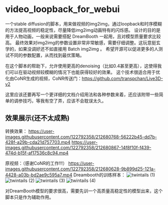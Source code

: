# video_loopback_for_webui

一个stable diffusion的脚本，用来做视频的img2img，通过loopback和时序模糊的方法提高视频的稳定性，尽量降低img2img动画特有的闪烁感。
设计的目的是用于人物动画，一般来说需要搭配 DreamBooth 一起用，且对模型质量要求比较高。
最终效果对img2img的参数设置非常非常敏感，需要仔细调整。这玩意挺玄学的，如果没调好还不如直接用 Batch img2img 。
希望开源可以促进更多的人测试不同的参数配置，从而找到最优策略。

在这个脚本的帮助下，允许使用更高的denoising（比如0.4甚至更高），这使得我们可以在驱动视频较模糊的情况下也能获得较好的效果。
这个技术很适合用于优化由CoNR生成的视频，CoNR传送门：https://github.com/transpchan/Live3D-v2

这里应该还要再写一个更详细的文档介绍用法和各种参数来着，还应该附带一些简单的调参技巧，等我有空了弄，应该不会耽误太久。

## 效果展示(还不太成熟)
转换效果：
https://user-images.githubusercontent.com/122792358/212680768-56222b45-dd7b-428f-a29b-cda21d757703.mp4
https://user-images.githubusercontent.com/122792358/212680867-14f8f10f-f439-474d-b15f-af17536c8c94.mp4

原视频：（感谢CoNR的工作!!!）
https://user-images.githubusercontent.com/122792358/212680628-9b899d25-121a-4428-a03b-bd2ae9c595a7.mp4
Dreambooth的训练样本：
![twintails (1)](https://user-images.githubusercontent.com/122792358/212681343-c0665891-6467-4bf2-a9d7-3deb1f72d1a9.png)
![twintails (2)](https://user-images.githubusercontent.com/122792358/212681349-adf69c2c-0523-438c-ac13-c9ed1f09dffd.png)
![twintails (3)](https://user-images.githubusercontent.com/122792358/212681351-12a437f4-d3b6-438a-a619-555aed1a82f3.png)
![twintails (4)](https://user-images.githubusercontent.com/122792358/212681355-ef454e45-b349-4080-8245-9aac3b8f8126.png)


对DreamBooth模型的要求很高，需要先训一个高质量高稳定性的模型出来，这个脚本只是作为辅助作用。
